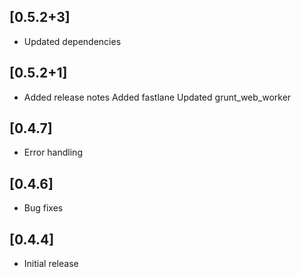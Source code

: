 ## [0.5.2+3]
 * Updated dependencies

## [0.5.2+1]
 * Added release notes
Added fastlane
Updated grunt_web_worker

## [0.4.7]

* Error handling
 
## [0.4.6] 
 
* Bug fixes


## [0.4.4] 
 
* Initial release


